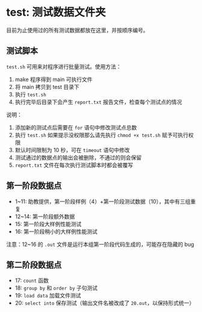 # test: 测试数据文件夹

目前为止使用过的所有测试数据都放在这里，并按顺序编号。

## 测试脚本

`test.sh` 可用来对程序进行批量测试。使用方法：

1. make 程序得到 main 可执行文件
2. 将 main 拷贝到 test 目录下
3. 执行 `test.sh`
4. 执行完毕后目录下会产生 `report.txt` 报告文件，检查每个测试点的情况

说明：

1. 添加新的测试点后需要在 `for` 语句中修改测试点总数
2. 执行 `test.sh` 如果提示没权限那么请先执行 `chmod +x test.sh` 赋予可执行权限
3. 默认时间限制为 10 秒，可在 `timeout` 语句中修改
4. 测试通过的数据点的输出会被删除，不通过的则会保留
5. `report.txt` 文件在每次执行测试脚本时都会被覆写

## 第一阶段数据点

* 1~11: 助教提供，第一阶段样例（4）+第一阶段测试数据（10），其中有三组重复
* 12~14: 第一阶段额外数据
* 15: 第一阶段大样例性能测试
* 16: 第一阶段稍小的大样例性能测试

注意：12~16 的 `.out` 文件是运行本组第一阶段代码生成的，可能存在隐藏的 bug

## 第二阶段数据点

* 17: `count` 函数
* 18: `group by` 和 `order by` 子句测试
* 19: `load data` 加载文件测试
* 20: `select into` 保存测试（输出文件名被改成了 `20.out`，以保持形式统一）
